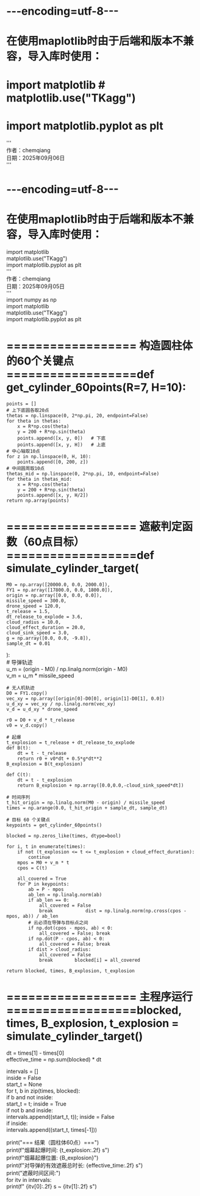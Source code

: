 # ---encoding=utf-8---  
# 在使用maplotlib时由于后端和版本不兼容，导入库时使用：  
# import matplotlib # matplotlib.use("TKagg")  
# import matplotlib.pyplot as plt  
'''  
作者：chemqiang  
日期：2025年09月06日  
'''  
# ---encoding=utf-8---  
# 在使用maplotlib时由于后端和版本不兼容，导入库时使用：  
import matplotlib  
matplotlib.use("TKagg")  
import matplotlib.pyplot as plt  
'''  
作者：chemqiang  
日期：2025年09月05日  
'''  
import numpy as np  
import matplotlib  
matplotlib.use("TKagg")  
import matplotlib.pyplot as plt  
  
# ================== 构造圆柱体的60个关键点 ==================def get_cylinder_60points(R=7, H=10):  
    points = []  
    # 上下底圆各取20点  
    thetas = np.linspace(0, 2*np.pi, 20, endpoint=False)  
    for theta in thetas:  
        x = R*np.cos(theta)  
        y = 200 + R*np.sin(theta)  
        points.append([x, y, 0])   # 下底  
        points.append([x, y, H])   # 上底  
    # 中心轴取10点  
    for z in np.linspace(0, H, 10):  
        points.append([0, 200, z])  
    # 中间圆周取10点  
    thetas_mid = np.linspace(0, 2*np.pi, 10, endpoint=False)  
    for theta in thetas_mid:  
        x = R*np.cos(theta)  
        y = 200 + R*np.sin(theta)  
        points.append([x, y, H/2])  
    return np.array(points)  
  
  
# ================== 遮蔽判定函数（60点目标） ==================def simulate_cylinder_target(  
    M0 = np.array([20000.0, 0.0, 2000.0]),  
    FY1 = np.array([17800.0, 0.0, 1800.0]),  
    origin = np.array([0.0, 0.0, 0.0]),  
    missile_speed = 300.0,  
    drone_speed = 120.0,  
    t_release = 1.5,  
    dt_release_to_explode = 3.6,  
    cloud_radius = 10.0,  
    cloud_effect_duration = 20.0,  
    cloud_sink_speed = 3.0,  
    g = np.array([0.0, 0.0, -9.8]),  
    sample_dt = 0.01  
):  
    # 导弹轨迹  
    u_m = (origin - M0) / np.linalg.norm(origin - M0)  
    v_m = u_m * missile_speed  
  
    # 无人机轨迹  
    D0 = FY1.copy()  
    vec_xy = np.array([origin[0]-D0[0], origin[1]-D0[1], 0.0])  
    u_d_xy = vec_xy / np.linalg.norm(vec_xy)  
    v_d = u_d_xy * drone_speed  
  
    r0 = D0 + v_d * t_release  
    v0 = v_d.copy()  
  
    # 起爆  
    t_explosion = t_release + dt_release_to_explode  
    def B(t):  
        dt = t - t_release  
        return r0 + v0*dt + 0.5*g*dt**2  
    B_explosion = B(t_explosion)  
  
    def C(t):  
        dt = t - t_explosion  
        return B_explosion + np.array([0.0,0.0,-cloud_sink_speed*dt])  
  
    # 时间序列  
    t_hit_origin = np.linalg.norm(M0 - origin) / missile_speed  
    times = np.arange(0.0, t_hit_origin + sample_dt, sample_dt)  
  
    # 目标 60 个关键点  
    keypoints = get_cylinder_60points()  
  
    blocked = np.zeros_like(times, dtype=bool)  
  
    for i, t in enumerate(times):  
        if not (t_explosion <= t <= t_explosion + cloud_effect_duration):  
            continue  
        mpos = M0 + v_m * t  
        cpos = C(t)  
  
        all_covered = True  
        for P in keypoints:  
            ab = P - mpos  
            ab_len = np.linalg.norm(ab)  
            if ab_len == 0:  
                all_covered = False  
                break            dist = np.linalg.norm(np.cross(cpos - mpos, ab)) / ab_len  
            # 云必须在导弹与目标点之间  
            if np.dot(cpos - mpos, ab) < 0:  
                all_covered = False; break  
            if np.dot(P - cpos, ab) < 0:  
                all_covered = False; break  
            if dist > cloud_radius:  
                all_covered = False  
                break        blocked[i] = all_covered  
  
    return blocked, times, B_explosion, t_explosion  
  
  
# ================== 主程序运行 ==================blocked, times, B_explosion, t_explosion = simulate_cylinder_target()  
  
dt = times[1] - times[0]  
effective_time = np.sum(blocked) * dt  
  
intervals = []  
inside = False  
start_t = None  
for t, b in zip(times, blocked):  
    if b and not inside:  
        start_t = t; inside = True  
    if not b and inside:  
        intervals.append((start_t, t)); inside = False  
if inside:  
    intervals.append((start_t, times[-1]))  
  
print("=== 结果（圆柱体60点）===")  
print(f"烟幕起爆时间: {t_explosion:.2f} s")  
print(f"烟幕起爆位置: {B_explosion}")  
print(f"对导弹的有效遮蔽总时长: {effective_time:.2f} s")  
print("遮蔽时间区间:")  
for itv in intervals:  
    print(f"  {itv[0]:.2f} s  ~  {itv[1]:.2f} s")
<!--stackedit_data:
eyJoaXN0b3J5IjpbLTg2MTA4Njg3Nl19
-->
